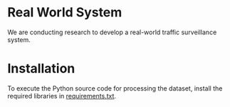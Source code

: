 # Real World System

We are conducting research to develop a real-world traffic surveillance system.

# Installation

To execute the Python source code for processing the dataset, install the required libraries in [requirements.txt](requirements.txt).